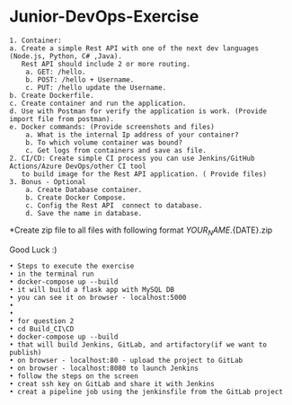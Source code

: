 # Junior-DevOps-Exercise
    1. Container:
    a. Create a simple Rest API with one of the next dev languages (Node.js, Python, C# ,Java).
       Rest API should include 2 or more routing.
        a. GET: /hello.
        b. POST: /hello + Username.
        c. PUT: /hello update the Username.
    b. Create Dockerfile.
    c. Create container and run the application.
    d. Use with Postman for verify the application is work. (Provide import file from postman).
    e. Docker commands: (Provide screenshots and files)
        a. What is the internal Ip address of your container?
        b. To which volume container was bound?
        c. Get logs from containers and save as file.
    2. CI/CD: Create simple CI process you can use Jenkins/GitHub Actions/Azure DevOps/other CI tool
       to build image for the Rest API application. ( Provide files)
    3. Bonus - Optional
        a. Create Database container.
        b. Create Docker Compose.
        c. Config the Rest API  connect to database.
        d. Save the name in database.
*Create zip file to all files with following format ${YOUR_NAME}.${DATE}.zip

Good Luck :)



    • Steps to execute the exercise
    • in the terminal run
    • docker-compose up --build
    • it will build a flask app with MySQL DB
    • you can see it on browser - localhost:5000
    • 
    • 
    • for question 2
    • cd Build_CI\CD 
    • docker-compose up --build
    • that will build Jenkins, GitLab, and artifactory(if we want to publish)
    • on browser - localhost:80 - upload the project to GitLab
    • on browser - localhost:8080 to launch Jenkins
    • follow the steps on the screen
    • creat ssh key on GitLab and share it with Jenkins
    • creat a pipeline job using the jenkinsfile from the GitLab project
